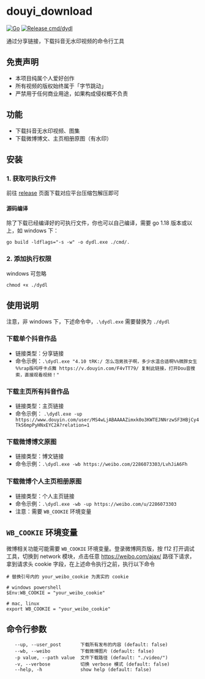 # douyi_download

[![Go](https://github.com/nanlei2000/douyi_download/actions/workflows/go.yml/badge.svg)](https://github.com/nanlei2000/douyi_download/actions/workflows/go.yml)
[![Release cmd/dydl](https://github.com/nanlei2000/douyi_download/actions/workflows/release.yml/badge.svg)](https://github.com/nanlei2000/douyi_download/actions/workflows/release.yml)

通过分享链接，下载抖音无水印视频的命令行工具

## 免责声明

- 本项目纯属个人爱好创作
- 所有视频的版权始终属于「字节跳动」
- 严禁用于任何商业用途，如果构成侵权概不负责

## 功能

- 下载抖音无水印视频、图集
- 下载微博博文、主页相册原图（有水印）

## 安装

### 1. 获取可执行文件

前往 [release](https://github.com/nanlei2000/douyi_download/releases) 页面下载对应平台压缩包解压即可

#### 源码编译

除了下载已经编译好的可执行文件，你也可以自己编译，需要 go 1.18 版本或以上，如 windows 下：

```
go build -ldflags="-s -w" -o dydl.exe ./cmd/.
```

### 2. 添加执行权限

windows 可忽略

```
chmod +x ./dydl
```

## 使用说明
注意，非 windows 下，下述命令中，`.\dydl.exe` 需要替换为 `./dydl`

### 下载单个抖音作品

- 链接类型：分享链接
- 命令示例：`.\dydl.exe "4.10 tRK:/ 怎么泡男孩子啊，多少水温合适啊%%微胖女生 %%rap版呜呼卡点舞 https://v.douyin.com/F4vTT79/ 复制此链接，打开Dou音搜索，直接观看视频！"`

### 下载主页所有抖音作品

- 链接类型：主页链接
- 命令示例： `.\dydl.exe -up https://www.douyin.com/user/MS4wLjABAAAAZimxk0o3KWTEJNNrzwSF3HBjCy4TkS6mpPyHNxEYC2A?relation=1`

### 下载微博博文原图

- 链接类型：博文链接
- 命令示例：`.\dydl.exe -wb https://weibo.com/2286073303/LvhJiA6Fh`

### 下载微博个人主页相册原图

- 链接类型：个人主页链接
- 命令示例：`.\dydl.exe -wb -up https://weibo.com/u/2286073303`
- 注意：需要 `WB_COOKIE` 环境变量

## `WB_COOKIE` 环境变量

微博相关功能可能需要 `WB_COOKIE` 环境变量。登录微博网页版，按 f12 打开调试工具，切换到 network 模块，点击任意 https://weibo.com/ajax/ 路径下请求， 拿到请求头 cookie 字段，在上述命令执行之前，执行以下命令

```
# 替换引号内的 your_weibo_cookie 为真实的 cookie

# windows powershell
$Env:WB_COOKIE = "your_weibo_cookie"

# mac, linux
export WB_COOKIE = "your_weibo_cookie"
```

## 命令行参数

```
   --up, --user_post       下载所有发布的内容 (default: false)
   --wb, --weibo           下载微博图片 (default: false)
   -p value, --path value  文件下载路径 (default: "./video/")
   -v, --verbose           切换 verbose 模式 (default: false)
   --help, -h              show help (default: false)
```
